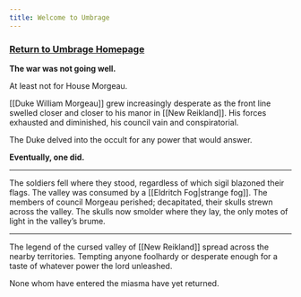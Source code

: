 ```yaml
---
title: Welcome to Umbrage
---
```

### [Return to Umbrage Homepage](https://umbrage.world)

**The war was not going well.**

At least not for House Morgeau.

[[Duke William Morgeau]] grew increasingly desperate as the front line swelled closer and closer to his manor in [[New Reikland]]. His forces exhausted and diminished, his council vain and conspiratorial.

The Duke delved into the occult for any power that would answer.

**Eventually, one did.**

<hr>

The soldiers fell where they stood, regardless of which sigil blazoned their flags. The valley was consumed by a [[Eldritch Fog|strange fog]]. The members of council Morgeau perished; decapitated, their skulls strewn across the valley. The skulls now smolder where they lay, the only motes of light in the valley’s brume.

<hr>

The legend of the cursed valley of [[New Reikland]] spread across the nearby territories. Tempting anyone foolhardy or desperate enough for a taste of whatever power the lord unleashed. 

None whom have entered the miasma have yet returned.